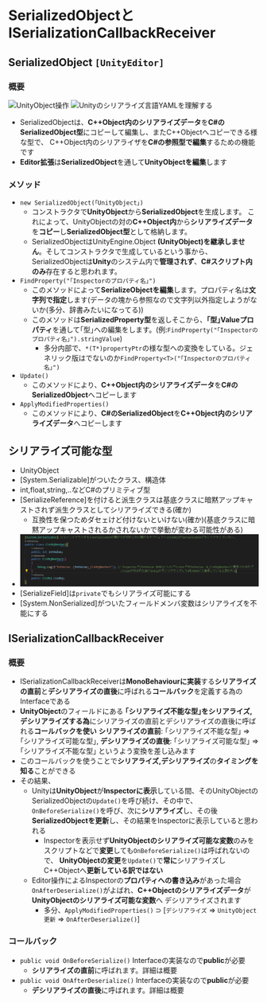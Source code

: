 # SerializedObjectとISerializationCallbackReceiver

## SerializedObject `[UnityEditor]`

### 概要

![UnityObject操作](\画像\UnityObject操作.drawio.png)
![Unityのシリアライズ言語YAMLを理解する](\画像\Unity_のシリアライズ言語_YAML_を理解する.png)

- SerializedObjectは、**C++Object内のシリアライズデータ**を**C#のSerializedObject型**にコピーして編集し、またC++Objectへコピーできる様な型で、
  C++Object内のシリアライザを**C#の参照型で編集**するための機能です
- **Editor拡張**は**SerializedObject**を通して**UnityObjectを編集**します

### メソッド

- `new SerializedObject(｢UnityObject｣)`
  - コンストラクタで**UnityObject**から**SerializedObject**を生成します。
  これによって、UnityObjectの対の**C++Object内**から**シリアライズデータ**を**コピー**し**SerializedObject型**として格納します。
  - SerializedObjectはUnityEngine.Object **(UnityObject)を継承しません**。そしてコンストラクタで生成しているという事から、
  SerializedObjectは**Unity**のシステム内で**管理されず**、**C#スクリプト内のみ**存在すると思われます。
- `FindProperty("｢Inspectorのプロパティ名｣")`
  - このメソッドによって**SerializeObjectを編集**します。プロパティ名は**文字列で指定**します(データの塊から参照なので文字列以外指定しようがないか(多分、辞書みたいになってる))
  - このメソッドは**SerializedProperty型**を返しそこから、**｢型｣Valueプロパティ**を通して｢型｣への編集をします。(例:`FindProperty("｢Inspectorのプロパティ名｣").stringValue`)
    - 多分内部で、`*(T*)propertyPtr`の様な型への変換をしている。ジェネリック版はでないのか`FindProperty<T>("｢Inspectorのプロパティ名｣")`
- `Update()`
  - このメソッドにより、**C++Object内のシリアライズデータ**を**C#のSerializedObject**へコピーします
- `ApplyModifiedProperties()`
  - このメソッドにより、**C#のSerializedObject**を**C++Object内のシリアライズデータ**へコピーします

## シリアライズ可能な型

- UnityObject
- [System.Serializable]がついたクラス、構造体
- int,float,string,..などC#のプリミティブ型
- [SerializeReference]を付けると派生クラスは基底クラスに暗黙アップキャストされず派生クラスとしてシリアライズできる(確か)
  - 互換性を保つためダセェけど付けないといけない(確か)(基底クラスに暗黙アップキャストされるかされないかで挙動が変わる可能性がある)
- ![ドメインリロードインスタンス再構築](画像/ドメインリロードインスタンス再構築.png)
- [SerializeField]は`private`でもシリアライズ可能にする
- [System.NonSerialized]がついたフィールドメンバ変数はシリアライズを不能にする

## ISerializationCallbackReceiver

### 概要

- ISerializationCallbackReceiverは**MonoBehaviourに実装**する**シリアライズの直前**と**デシリアライズの直後**に呼ばれる**コールバック**を定義する為のInterfaceである
- **UnityObject**のフィールドにある **｢シリアライズ不能な型｣**を**シリアライズ,デシリアライズする為**にシリアライズの直前とデシリアライズの直後に呼ばれる**コールバックを使い**
**シリアライズの直前**: ｢シリアライズ不能な型｣ => ｢シリアライズ可能な型｣, **デシリアライズの直後**: ｢シリアライズ可能な型｣ => ｢シリアライズ不能な型｣
というよう変換を差し込みます
- このコールバックを使うことで**シリアライズ,デシリアライズ**の**タイミングを知る**ことができる
- その結果、
  - Unityは**UnityObject**が**Inspectorに表示**している間、そのUnityObjectのSerializedObjectの`Update()`を呼び続け、その中で、`OnBeforeSerialize()`を呼び、次に**シリアライズ**し、その後**SerializedObjectを更新**し、その結果をInspectorに表示していると思われる
    - Inspectorを表示せず**UnityObjectのシリアライズ可能な変数**のみをスクリプトなどで**変更**しても`OnBeforeSerialize()`は呼ばれないので、
    **UnityObjectの変更**を`Update()`で**常に**シリアライズしC++Objectへ**更新している訳ではない**
  - Editor操作によるInspectorの**プロパティへの書き込み**があった場合`OnAfterDeserialize()`がよばれ、**C++Objectのシリアライズデータ**が**UnityObjectのシリアライズ可能な変数**へ
    デシリアライズされます
    - 多分、`ApplyModifiedProperties()` ⊃ \[`デシリアライズ` => `UnityObject更新` => `OnAfterDeserialize()`] 

### コールバック

- `public void OnBeforeSerialize()` Interfaceの実装なので**public**が必要
  - **シリアライズの直前**に呼ばれます。詳細は概要
- `public void OnAfterDeserialize()` Interfaceの実装なので**public**が必要
  - **デシリアライズの直後**に呼ばれます。詳細は概要

